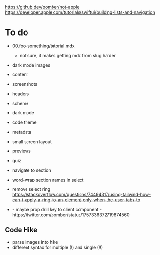 https://github.dev/pomber/not-apple
https://developer.apple.com/tutorials/swiftui/building-lists-and-navigation

# To do

- 00.foo-something/tutorial.mdx
  - not sure, it makes getting mdx from slug harder
- dark mode images
- content
- screenshots
- headers
- scheme
- dark mode
- code theme
- metadata
- small screen layout
- previews
- quiz
- navigate to section
- word-wrap section names in select
- remove select ring https://stackoverflow.com/questions/74494317/using-tailwind-how-can-i-apply-a-ring-to-an-element-only-when-the-user-tabs-to

- <CodeContent key={codeblock.meta} />
  - maybe prop drill key to client component
  - https://twitter.com/pomber/status/1757336372719874560

## Code Hike

- parse images into hike
- different syntax for multiple (!) and single (!!)

